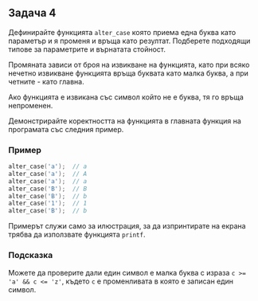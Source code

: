 ## Задача 4
Дефинирайте функцията `alter_case` която приема една буква като параметър и я променя и връща като резултат. Подберете подходящи типове за параметрите и върнатата стойност.

Промяната зависи от броя на извикване на функцията, като при всяко нечетно извикване функцията връща буквата като малка буква, а при четните - като главна.

Ако функцията е извикана със символ който не е буква, тя го връща непроменен.

Демонстрирайте коректността на функцията в главната функция на програмата със следния пример.


### Пример
```c
alter_case('a');  // a
alter_case('a');  // A
alter_case('a');  // a
alter_case('B');  // B
alter_case('B');  // b
alter_case('1');  // 1
alter_case('B');  // b
```
Примерът служи само за илюстрация, за да изпринтирате на екрана трябва да използвате функцията `printf`.

### Подсказка
Можете да проверите дали един символ е малка буква с израза `c >= 'a' && c <= 'z'`, където `c` е променливата в която е записан един символ.
